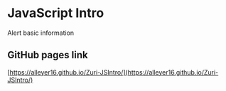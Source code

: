 # JavaScript Intro

Alert basic information

## GitHub pages link

[https://alleyer16.github.io/Zuri-JSIntro/](https://alleyer16.github.io/Zuri-JSIntro/)